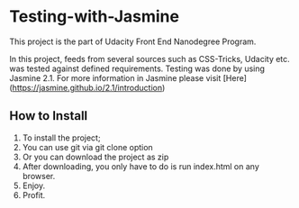 # Testing-with-Jasmine

This project is the part of  Udacity Front End Nanodegree Program.

In this project, feeds from several sources such as CSS-Tricks, Udacity etc. was tested against defined requirements. Testing was done by using Jasmine 2.1. For more information in Jasmine please visit [Here] (https://jasmine.github.io/2.1/introduction)

## How to Install

1. To install the project;
  1. You can use git via git clone option
  2. Or you can download the project as zip
2. After downloading, you only have to do is run index.html on any browser.
3. Enjoy.
4. Profit.
